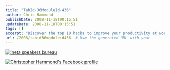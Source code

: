 ```yaml
---
title: "TabId-36ModuleId-436"
author: Chris Hammond
publishDate: 2008-11-18T00:15:51
updateDate: 2008-11-18T00:15:51
tags: []
excerpt: "Discover the top 10 hacks to improve your productivity at work and achieve better results in less time. Learn how to boost efficiency starting today!"
url: /2008/tabid36moduleid436  # Use the generated URL with year
---
```

<p><a href="https://www.ineta.org/"><img alt="ineta speakers bureau" border="0" src="/portals/0/ineta_speakers_bureau.jpg" /></a></p> <p><a title="Christopher Hammond's Facebook profile" target="_TOP" href="https://www.facebook.com/people/Christopher_Hammond/685999702"><img alt="Christopher Hammond's Facebook profile" border="0" src="https://badge.facebook.com/badge/685999702.301.393792503.png" /></a></p>

